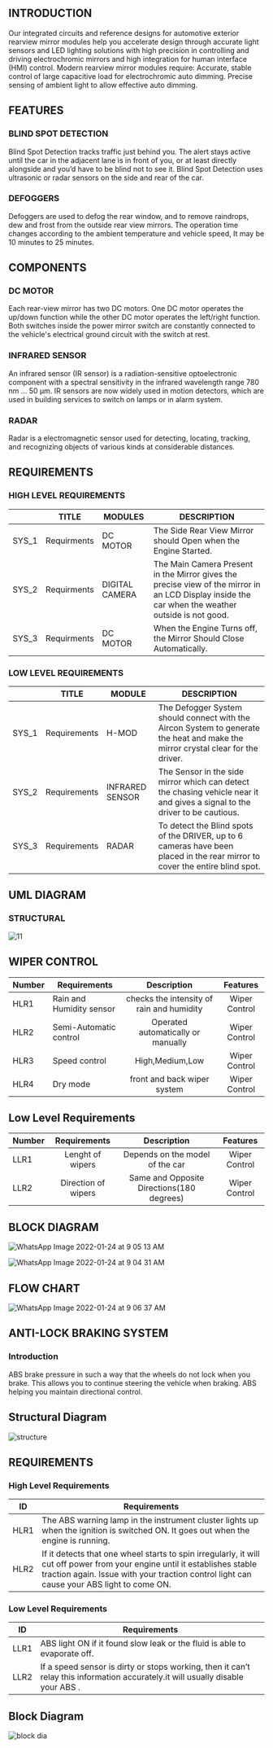 ## INTRODUCTION
Our integrated circuits and reference designs for automotive exterior rearview mirror modules help you accelerate design through accurate light sensors and LED lighting solutions with high precision in controlling and driving electrochromic mirrors and high integration for human interface (HMI) control.
Modern rearview mirror modules require:
Accurate, stable control of large capacitive load for electrochromic auto dimming.  Precise sensing of ambient light to allow effective auto dimming.

## FEATURES
### BLIND SPOT DETECTION 										
Blind Spot Detection tracks traffic just behind you. The alert stays active until the car in the adjacent lane is in front of you, or at least directly alongside and you’d have to be blind not to see it. Blind Spot Detection uses ultrasonic or radar sensors on the side and rear of the car.
### DEFOGGERS	
Defoggers are used to defog the rear window, and to remove raindrops, dew and frost from the outside rear view mirrors. The operation time changes according to the ambient temperature and vehicle speed, It may be 10 minutes to 25 minutes.

## COMPONENTS
### DC MOTOR
Each rear-view mirror has two DC motors. One DC motor operates the up/down function while the other DC motor operates the left/right function. Both switches inside the power mirror switch are constantly connected to the vehicle's electrical ground circuit with the switch at rest.
### INFRARED SENSOR
An infrared sensor (IR sensor) is a radiation-sensitive optoelectronic component with a spectral sensitivity in the infrared wavelength range 780 nm … 50 µm. IR sensors are now widely used in motion detectors, which are used in building services to switch on lamps or in alarm system.
### RADAR
Radar is a electromagnetic sensor used for detecting, locating, tracking, and recognizing objects of various kinds at considerable distances. 


## REQUIREMENTS

### HIGH LEVEL REQUIREMENTS

|   | TITLE  | MODULES  |  DESCRIPTION |
|---|---|---|---|
| SYS_1 | Requirments | DC MOTOR  | The Side Rear View Mirror should Open when the Engine Started.|
| SYS_2 | Requirments | DIGITAL CAMERA | The Main Camera Present in the Mirror gives the precise view of the mirror in an LCD Display inside the car when the weather outside is not good.|
| SYS_3 | Requirments | DC MOTOR  | When the Engine Turns off, the Mirror Should Close Automatically.|

### LOW LEVEL REQUIREMENTS

|   | TITLE  | MODULE  | DESCRIPTION  |
|---|---|---|---|
| SYS_1  | Requirements  | H-MOD  | The Defogger System should connect with the Aircon System to generate the heat and make the mirror crystal clear for the driver.|
| SYS_2  | Requirements  | INFRARED SENSOR  | The Sensor in the side mirror which can detect the chasing vehicle near it and gives a signal to the driver to be cautious.|
| SYS_3  | Requirements  | RADAR  | To detect the Blind spots of the DRIVER, up to 6 cameras have been placed in the rear mirror to cover the entire blind spot.|

## UML DIAGRAM
### STRUCTURAL










![11](https://user-images.githubusercontent.com/54714219/150665688-daba7717-9e8e-4486-8ba6-fe4450bcc293.jpg)

## WIPER CONTROL

Number |Requirements|	Description	|Features |
|-----------|------------|:---------:|:---------:|
HLR1 |	Rain and Humidity sensor| checks the intensity of rain and humidity| Wiper Control|	
HLR2	|Semi-Automatic control| Operated automatically or manually	|	Wiper Control|
HLR3	|Speed control |High,Medium,Low|	Wiper Control|
HLR4 |Dry mode |front and back wiper system| Wiper Control|

## Low Level Requirements
Number| Requirements|	Description|	Features|	
|--------------------|:---------:|:--------:|:-----:|
LLR1	|Lenght of wipers| Depends on the model of the car |	Wiper Control | 
LLR2	| Direction of wipers  | Same and Opposite Directions(180 degrees) |	Wiper Control | 
## BLOCK DIAGRAM

![WhatsApp Image 2022-01-24 at 9 05 13 AM](https://user-images.githubusercontent.com/94425272/150718005-332b73a8-8548-44ef-8eaa-b549370522be.jpeg)


![WhatsApp Image 2022-01-24 at 9 04 31 AM](https://user-images.githubusercontent.com/94425272/150718036-74384a19-ac34-4595-96db-6420ccaf77b5.jpeg)

## FLOW CHART

![WhatsApp Image 2022-01-24 at 9 06 37 AM](https://user-images.githubusercontent.com/94425272/150718176-306094bf-0418-42d8-9156-d5a7e6ee0d9b.jpeg)


## ANTI-LOCK BRAKING SYSTEM

### Introduction

ABS brake pressure in such a way that the wheels do not lock when you brake. This allows you to continue steering the vehicle when braking.
ABS helping you maintain directional control.

## Structural Diagram

![structure](https://user-images.githubusercontent.com/94296796/152000876-324e66a6-6aec-4ea2-af02-b5d0db23fa14.png)

## REQUIREMENTS

### High Level Requirements

ID |Requirements|	
|-----------|------------|
HLR1 |	The ABS warning lamp in the instrument cluster lights up when the ignition is switched ON. It goes out when the engine is running.
HLR2	|If it detects that one wheel starts to spin irregularly, it will cut off power from your engine until it establishes stable traction again. Issue with your traction control light can cause your ABS light to come ON.


### Low Level Requirements

ID |Requirements|	
|-----------|------------|
LLR1 | ABS light ON if it found slow leak or the fluid is able to evaporate off.
LLR2 | If a speed sensor is dirty or stops working, then it can’t relay this information accurately.it will usually disable your ABS .

## Block Diagram

![block dia](https://user-images.githubusercontent.com/94296796/152001686-23f786d4-1929-4d9a-9e32-9702d4b9adb8.png)




